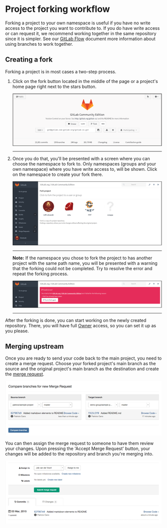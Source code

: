# Project forking workflow

Forking a project to your own namespace is useful if you have no write
access to the project you want to contribute to. If you do have write
access or can request it, we recommend working together in the same
repository since it is simpler. See our [GitLab Flow](gitlab_flow.md)
document more information about using branches to work together.

## Creating a fork

Forking a project is in most cases a two-step process.


1.  Click on the fork button located in the middle of the page or a project's
    home page right next to the stars button.

    ![Fork button](img/forking_workflow_fork_button.png)

    ---

1.  Once you do that, you'll be presented with a screen where you can choose
    the namespace to fork to. Only namespaces (groups and your own
    namespace) where you have write access to, will be shown. Click on the
    namespace to create your fork there.

    ![Choose namespace](img/forking_workflow_choose_namespace.png)

    ---

    **Note:**
    If the namespace you chose to fork the project to has another project with
    the same path name, you will be presented with a warning that the forking
    could not be completed. Try to resolve the error and repeat the forking
    process.

    ![Path taken error](img/forking_workflow_path_taken_error.png)

    ---

After the forking is done, you can start working on the newly created
repository. There, you will have full [Owner](../user/permissions.md)
access, so you can set it up as you please.

## Merging upstream

Once you are ready to send your code back to the main project, you need
to create a merge request. Choose your forked project's main branch as
the source and the original project's main branch as the destination and
create the [merge request](merge_requests.md).

![Selecting branches](forking/branch_select.png)

You can then assign the merge request to someone to have them review
your changes. Upon pressing the 'Accept Merge Request' button, your
changes will be added to the repository and branch you're merging into.

![New merge request](forking/merge_request.png)

[gitlab flow]: https://about.gitlab.com/2014/09/29/gitlab-flow/ "GitLab Flow blog post"

